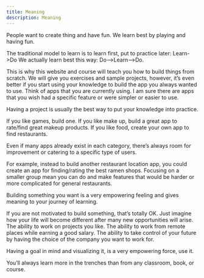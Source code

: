```yaml
---
title: Meaning
description: Meaning
---
```


People want to create thing and have fun. We learn best by playing and having fun.

The traditional model to learn is to learn first, put to practice later: Learn->Do
We actually learn best this way: Do—>Learn—>Do.

This is why this website and course will teach you how to build things from scratch. We will give you exercises and sample projects, however, it’s even better if you start using your knowledge to build the app you always wanted to use. Think of apps that you are currently using. I am sure there are apps that you wish had a specific feature or were simpler or easier to use.

Having a project is usually the best way to put your knowledge into practice.

If you like games, build one. If you like make up, build a great app to rate/find great makeup products. If you like food, create your own app to find restaurants.

Even if many apps already exist in each category, there’s always room for improvement or catering to a specific type of users.

For example, instead to build another restaurant location app, you could create an app for finding/rating the best ramen shops. Focusing on a smaller group mean you can do and make features that would be harder or more complicated for general restaurants.

Building something you want is a very empowering feeling and gives meaning to your journey of learning.

If you are not motivated to build something, that’s totally OK. Just imagine how your life will become different after many new opportunities will arise. The ability to work on projects you like. The ability to work from remote places while earning a good salary. The ability to take control of your future by having the choice of the company you want to work for.

Having a goal in mind and visualizing it, is a very empowering force, use it.

You’ll always learn more in the trenches than from any classroom, book, or course.
